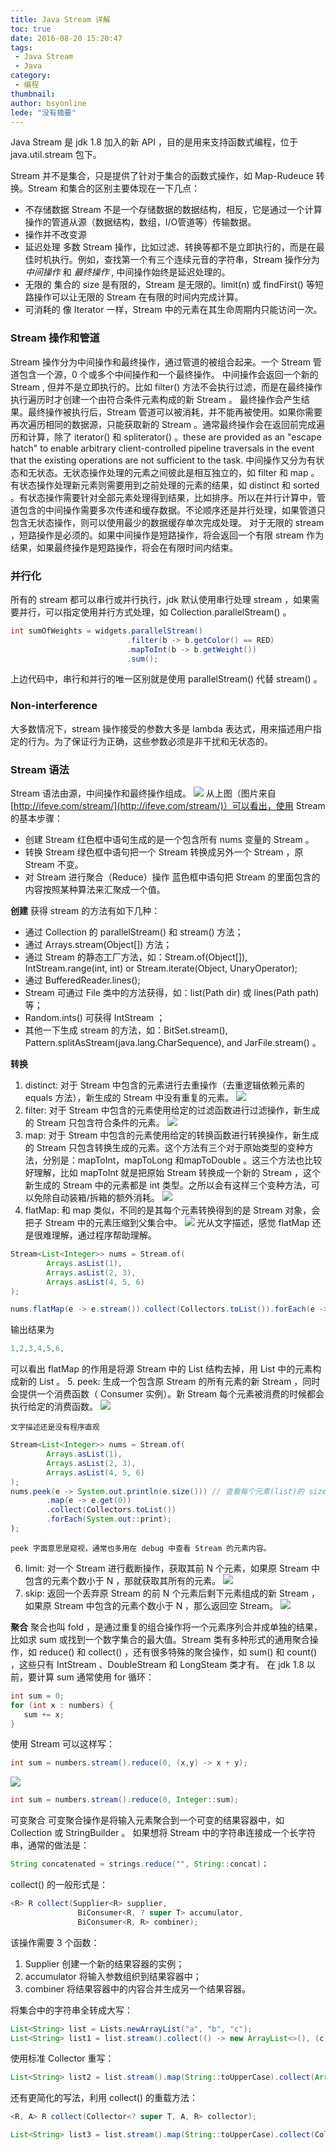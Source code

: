 ```yaml
---
title: Java Stream 详解
toc: true
date: 2016-08-20 15:20:47
tags:
 - Java Stream
 - Java
category: 
 - 编程
thumbnail: 
author: bsyonline
lede: "没有摘要"
---
```


Java Stream 是 jdk 1.8 加入的新 API ，目的是用来支持函数式编程，位于 java.util.stream 包下。

Stream 并不是集合，只是提供了针对于集合的函数式操作，如 Map-Rudeuce 转换。Stream 和集合的区别主要体现在一下几点：
* 不存储数据
  Stream 不是一个存储数据的数据结构，相反，它是通过一个计算操作的管道从源（数据结构，数组，I/O管道等）传输数据。
* 操作并不改变源
* 延迟处理
  多数 Stream 操作，比如过滤、转换等都不是立即执行的，而是在最佳时机执行。例如，查找第一个有三个连续元音的字符串，Stream 操作分为 *中间操作* 和 *最终操作* , 中间操作始终是延迟处理的。
* 无限的
  集合的 size 是有限的，Stream 是无限的。limit(n) 或 findFirst() 等短路操作可以让无限的 Stream 在有限的时间内完成计算。
* 可消耗的
  像 Iterator 一样，Stream 中的元素在其生命周期内只能访问一次。




### Stream 操作和管道
Stream 操作分为中间操作和最终操作，通过管道的被组合起来。一个 Stream 管道包含一个源，0 个或多个中间操作和一个最终操作。
中间操作会返回一个新的 Stream , 但并不是立即执行的。比如 filter() 方法不会执行过滤，而是在最终操作执行遍历时才创建一个由符合条件元素构成的新 Stream 。
最终操作会产生结果。最终操作被执行后，Stream 管道可以被消耗，并不能再被使用。如果你需要再次遍历相同的数据源，只能获取新的 Stream 。通常最终操作会在返回前完成遍历和计算，除了 iterator() 和 spliterator() 。these are provided as an "escape hatch" to enable arbitrary client-controlled pipeline traversals in the event that the existing operations are not sufficient to the task.
中间操作又分为有状态和无状态。无状态操作处理的元素之间彼此是相互独立的，如 filter 和 map 。有状态操作处理新元素则需要用到之前处理的元素的结果，如 distinct 和 sorted 。有状态操作需要针对全部元素处理得到结果，比如排序。所以在并行计算中，管道包含的中间操作需要多次传递和缓存数据。不论顺序还是并行处理，如果管道只包含无状态操作，则可以使用最少的数据缓存单次完成处理。
对于无限的 stream ，短路操作是必须的。如果中间操作是短路操作，将会返回一个有限 stream 作为结果，如果最终操作是短路操作，将会在有限时间内结束。

### 并行化
所有的 stream 都可以串行或并行执行，jdk 默认使用串行处理 stream ，如果需要并行，可以指定使用并行方式处理，如 Collection.parallelStream() 。
```java
int sumOfWeights = widgets.parallelStream()
                          .filter(b -> b.getColor() == RED)
                          .mapToInt(b -> b.getWeight())
                          .sum();
```
上边代码中，串行和并行的唯一区别就是使用 parallelStream() 代替 stream() 。


### Non-interference
大多数情况下，stream 操作接受的参数大多是 lambda 表达式，用来描述用户指定的行为。为了保证行为正确，这些参数必须是非干扰和无状态的。

### Stream 语法
Stream 语法由源，中间操作和最终操作组成。
![](http://7xqgix.com1.z0.glb.clouddn.com/stream.jpg)
从上图（图片来自[http://ifeve.com/stream/](http://ifeve.com/stream/)）可以看出，使用 Stream 的基本步骤：
* 创建 Stream
  红色框中语句生成的是一个包含所有 nums 变量的 Stream 。
* 转换 Stream
  绿色框中语句把一个 Stream 转换成另外一个 Stream ，原 Stream 不变。
* 对 Stream 进行聚合（Reduce）操作
  蓝色框中语句把 Stream 的里面包含的内容按照某种算法来汇聚成一个值。

**创建**
获得 stream 的方法有如下几种：
* 通过 Collection 的 parallelStream() 和 stream() 方法；
* 通过 Arrays.stream(Object[]) 方法；
* 通过 Stream 的静态工厂方法，如：Stream.of(Object[]), IntStream.range(int, int) or Stream.iterate(Object, UnaryOperator);
* 通过 BufferedReader.lines();
* Stream<Path> 可通过 File 类中的方法获得，如：list(Path dir) 或 lines(Path path) 等；
* Random.ints() 可获得 IntStream ；
* 其他一下生成 stream 的方法，如：BitSet.stream(), Pattern.splitAsStream(java.lang.CharSequence), and JarFile.stream() 。

**转换**
1. distinct:
   对于 Stream 中包含的元素进行去重操作（去重逻辑依赖元素的 equals 方法），新生成的 Stream 中没有重复的元素。
   ![](http://7xqgix.com1.z0.glb.clouddn.com/distinct.jpg)
2. filter:
   对于 Stream 中包含的元素使用给定的过滤函数进行过滤操作，新生成的 Stream 只包含符合条件的元素。
   ![](http://7xqgix.com1.z0.glb.clouddn.com/filter.jpg)
3. map:
   对于 Stream 中包含的元素使用给定的转换函数进行转换操作，新生成的 Stream 只包含转换生成的元素。这个方法有三个对于原始类型的变种方法，分别是：mapToInt，mapToLong 和mapToDouble 。这三个方法也比较好理解，比如 mapToInt 就是把原始 Stream 转换成一个新的 Stream ，这个新生成的 Stream 中的元素都是 int 类型。之所以会有这样三个变种方法，可以免除自动装箱/拆箱的额外消耗。
   ![](http://7xqgix.com1.z0.glb.clouddn.com/map.jpg)
4. flatMap:
   和 map 类似，不同的是其每个元素转换得到的是 Stream 对象，会把子 Stream 中的元素压缩到父集合中。
   ![](http://7xqgix.com1.z0.glb.clouddn.com/flatMap.jpg)
   光从文字描述，感觉 flatMap 还是很难理解，通过程序帮助理解。
```java
Stream<List<Integer>> nums = Stream.of(
        Arrays.asList(1),
        Arrays.asList(2, 3),
        Arrays.asList(4, 5, 6)
);

nums.flatMap(e -> e.stream()).collect(Collectors.toList()).forEach(e -> System.out.print(e + ","));
```
  输出结果为
```java
1,2,3,4,5,6,
```
  可以看出 flatMap 的作用是将源 Stream 中的 List 结构去掉，用 List 中的元素构成新的 List 。
5. peek:
   生成一个包含原 Stream 的所有元素的新 Stream ，同时会提供一个消费函数（ Consumer 实例）。新 Stream 每个元素被消费的时候都会执行给定的消费函数。
   ![](http://7xqgix.com1.z0.glb.clouddn.com/peek.jpg)

    文字描述还是没有程序直观
```java
Stream<List<Integer>> nums = Stream.of(
        Arrays.asList(1),
        Arrays.asList(2, 3),
        Arrays.asList(4, 5, 6)
);
nums.peek(e -> System.out.println(e.size())) // 查看每个元素(list)的 size
        .map(e -> e.get(0))
        .collect(Collectors.toList())
        .forEach(System.out::print);
);
```
    peek 字面意思是窥视，通常也多用在 debug 中查看 Stream 的元素内容。
6. limit:
   对一个 Stream 进行截断操作，获取其前 N 个元素，如果原 Stream 中包含的元素个数小于 N ，那就获取其所有的元素。
   ![](http://7xqgix.com1.z0.glb.clouddn.com/limit.jpg)
7. skip:
   返回一个丢弃原 Stream 的前 N 个元素后剩下元素组成的新 Stream ，如果原 Stream 中包含的元素个数小于 N ，那么返回空 Stream。
   ![](http://7xqgix.com1.z0.glb.clouddn.com/skip.jpg)

**聚合**
聚合也叫 fold ，是通过重复的组合操作将一个元素序列合并成单独的结果，比如求 sum 或找到一个数字集合的最大值。Stream 类有多种形式的通用聚合操作，如 reduce() 和 collect() ，还有很多特殊的聚合操作，如 sum() 和 count() ，这些只有 IntStream 、DoubleStream 和 LongSteam 类才有。
在 jdk 1.8 以前，要计算 sum 通常使用 for 循环：
```java
int sum = 0;
for (int x : numbers) {
   sum += x;
}
```
使用 Stream 可以这样写：
```java
int sum = numbers.stream().reduce(0, (x,y) -> x + y);
```
![](http://7xqgix.com1.z0.glb.clouddn.com/reduce.png)
```java
int sum = numbers.stream().reduce(0, Integer::sum);
```
可变聚合
可变聚合操作是将输入元素聚合到一个可变的结果容器中，如 Collection 或 StringBuilder 。
如果想将 Stream 中的字符串连接成一个长字符串，通常的做法是：
```java
String concatenated = strings.reduce("", String::concat)；
```
collect() 的一般形式是：
```java
<R> R collect(Supplier<R> supplier,
               BiConsumer<R, ? super T> accumulator,
               BiConsumer<R, R> combiner);
```
该操作需要 3 个函数：
1. Supplier 创建一个新的结果容器的实例；
2. accumulator 将输入参数组织到结果容器中；
3. combiner 将结果容器中的内容合并生成另一个结果容器。

将集合中的字符串全转成大写：
```java
List<String> list = Lists.newArrayList("a", "b", "c");
List<String> list1 = list.stream().collect(() -> new ArrayList<>(), (c, e) -> c.add(e.toUpperCase()), (c1, c2) -> c1.addAll(c2));
```
使用标准 Collector 重写：
```java
List<String> list2 = list.stream().map(String::toUpperCase).collect(ArrayList::new, ArrayList::add, ArrayList::addAll);
```
还有更简化的写法，利用 collect() 的重载方法：
```java
<R, A> R collect(Collector<? super T, A, R> collector);
```

```java
List<String> list3 = list.stream().map(String::toUpperCase).collect(Collectors.toList());
```

